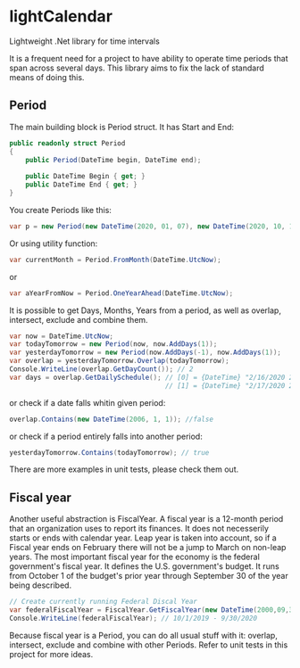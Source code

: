 # lightCalendar
Lightweight .Net library for time intervals

It is a frequent need for a project to have ability to operate time periods that span across several days. 
This library aims to fix the lack of standard means of doing this.
## Period
The main building block is Period struct. It has Start and End:
```cs
public readonly struct Period
{
    public Period(DateTime begin, DateTime end);
        
    public DateTime Begin { get; }
    public DateTime End { get; }
}
```
You create Periods like this:
```cs
var p = new Period(new DateTime(2020, 01, 07), new DateTime(2020, 10, 17));
```
Or using utility function:
```cs
var currentMonth = Period.FromMonth(DateTime.UtcNow);
```
or
```cs
var aYearFromNow = Period.OneYearAhead(DateTime.UtcNow);
```
It is possible to get Days, Months, Years from a period, as well as overlap, intersect, exclude and combine them.
```cs
var now = DateTime.UtcNow;
var todayTomorrow = new Period(now, now.AddDays(1));
var yesterdayTomorrow = new Period(now.AddDays(-1), now.AddDays(1));
var overlap = yesterdayTomorrow.Overlap(todayTomorrow);
Console.WriteLine(overlap.GetDayCount()); // 2
var days = overlap.GetDailySchedule(); // [0] = {DateTime} "2/16/2020 2:34:50 PM"
                                       // [1] = {DateTime} "2/17/2020 2:34:50 PM"
```
or check if a date falls whitin given period:
```cs
overlap.Contains(new DateTime(2006, 1, 1)); //false
```
or check if a period entirely falls into another period:
```cs
yesterdayTomorrow.Contains(todayTomorrow); // true
```
There are more examples in unit tests, please check them out.

## Fiscal year
Another useful abstraction is FiscalYear. A fiscal year is a 12-month period that an organization uses to report its finances. 
It does not necesserily starts or ends with calendar year. Leap year is taken into account, so if a Fiscal year ends on February there will not be a jump to March on non-leap years.
The most important fiscal year for the economy is the federal government's fiscal year. It defines the U.S. government's budget. It runs from October 1 of the budget's prior year through September 30 of the year being described. 
```cs
// Create currently running Federal Discal Year
var federalFiscalYear = FiscalYear.GetFiscalYear(new DateTime(2000,09,30), DateTime.UtcNow);
Console.WriteLine(federalFiscalYear); // 10/1/2019 - 9/30/2020
```
Because fiscal year is a Period, you can do all usual stuff with it: overlap, intersect, exclude and combine with other Periods.
Refer to unit tests in this project for more ideas.
